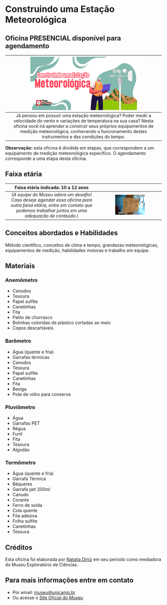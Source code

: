 # Construindo uma Estação Meteorológica

## Oficina PRESENCIAL disponível para agendamento

|<img src="construindo-estacao-banner.png" width="70%" height="70%"> |
|:-------------:|
| Já pensou em possuir uma estação meteorológica? Poder medir a velocidade do vento e variações de temperatura na sua casa? Nesta oficina você irá aprender a construir seus próprios equipamentos de medição meteorológica, conhecendo o funcionamento destes instrumentos e das condições do tempo.|

**Observação:** esta oficina é dividida em etapas, que correspondem a um equipamento de medição meteorológica específico. O agendamento corresponde a uma etapa desta oficina.

## Faixa etária

|Faixa etária indicada: 10 a 12 anos||
|:-------------:|:-------------:|
|*(A equipe do Museu adora um desafio! Caso deseje agendar essa oficina para outra faixa etária, entre em contato que podemos trabalhar juntos em uma adequação de conteúdo.)*|<img src="IMG_const_estacao.JPG" width="50%" height="50%"> |

## Conceitos abordados e Habilidades

Método científico, conceitos de clima e tempo, grandezas meteorológicas, equipamentos de medição, habilidades motoras e trabalho em equipe.

## Materiais

### Anemômetro
* Canudos
* Tesoura
* Papel sulfite
* Canetinhas
* Fita
* Palito de churrasco
* Bolinhas coloridas de plástico cortadas ao meio
* Copos descartáveis

### Barômetro
* Água (quente e fria)
* Garrafas térmicas
* Canudos
* Tesoura
* Papel sulfite
* Canetinhas
* Fita
* Bexiga 
* Pote de vidro para conserva

### Pluviômetro
* Água
* Garrafas PET
* Régua
* Funil
* Fita
* Tesoura
* Algodão

### Termômetro
* Água (quente e fria)
* Garrafa Térmica
* Béqueres
* Garrafa pet 200ml
* Canudo
* Corante
* Ferro de solda
* Cola quente
* Fita adesiva
* Folha sulfite
* Canetinhas
* Tesoura

## Créditos

Esta oficina foi elaborada por [Natalia Diniz](http://lattes.cnpq.br/4378526938604586) em seu período como mediadora do Museu Exploratório de Ciências.

## Para mais informações entre em contato

* Por email: museu@unicamp.br
* Ou acesse o [Site Oficial do Museu](https://www.mc.unicamp.br/visite)

